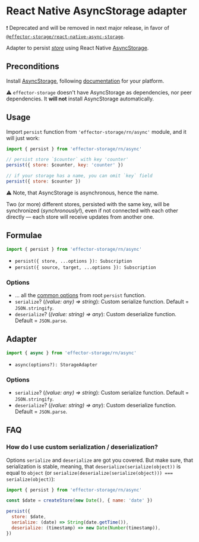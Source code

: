 # React Native AsyncStorage adapter

❗️ Deprecated and will be removed in next major release, in favor of [`@effector-storage/react-native-async-storage`](https://github.com/yumauri/effector-storage-extras/tree/main/packages/react-native-async-storage).

Adapter to persist [_store_] using React Native [AsyncStorage].

## Preconditions

Install [AsyncStorage], following [documentation](https://react-native-async-storage.github.io/async-storage/docs/install) for your platform.

⚠️ `effector-storage` doesn't have AsyncStorage as dependencies, nor peer dependencies. It **will not** install AsyncStorage automatically.

## Usage

Import `persist` function from `'effector-storage/rn/async'` module, and it will just work:

```javascript
import { persist } from 'effector-storage/rn/async'

// persist store `$counter` with key 'counter'
persist({ store: $counter, key: 'counter' })

// if your storage has a name, you can omit `key` field
persist({ store: $counter })
```

⚠️ Note, that AsyncStorage is asynchronous, hence the name.

Two (or more) different stores, persisted with the same key, will be synchronized (_synchronously!_), even if not connected with each other directly — each store will receive updates from another one.

## Formulae

```javascript
import { persist } from 'effector-storage/rn/async'
```

- `persist({ store, ...options }): Subscription`
- `persist({ source, target, ...options }): Subscription`

### Options

- ... all the [common options](../../../README.md#options) from root `persist` function.
- `serialize`? (_(value: any) => string_): Custom serialize function. Default = `JSON.stringify`.
- `deserialize`? (_(value: string) => any_): Custom deserialize function. Default = `JSON.parse`.

## Adapter

```javascript
import { async } from 'effector-storage/rn/async'
```

- `async(options?): StorageAdapter`

### Options

- `serialize`? (_(value: any) => string_): Custom serialize function. Default = `JSON.stringify`.
- `deserialize`? (_(value: string) => any_): Custom deserialize function. Default = `JSON.parse`.

## FAQ

### How do I use custom serialization / deserialization?

Options `serialize` and `deserialize` are got you covered. But make sure, that serialization is stable, meaning, that `deserialize(serialize(object))` is equal to `object` (or `serialize(deserialize(serialize(object))) === serialize(object)`):

```javascript
import { persist } from 'effector-storage/rn/async'

const $date = createStore(new Date(), { name: 'date' })

persist({
  store: $date,
  serialize: (date) => String(date.getTime()),
  deserialize: (timestamp) => new Date(Number(timestamp)),
})
```

[asyncstorage]: https://react-native-async-storage.github.io/async-storage/
[_subscription_]: https://effector.dev/docs/glossary#subscription
[_store_]: https://effector.dev/docs/api/effector/store
